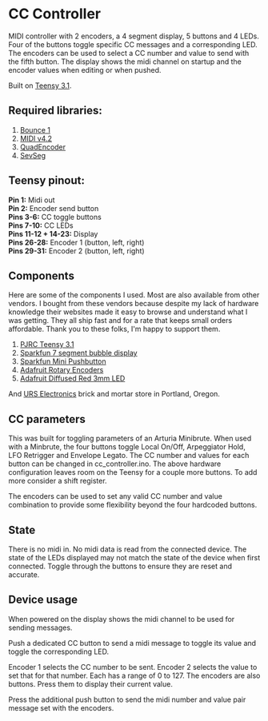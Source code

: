 # CC Controller

MIDI controller with 2 encoders, a 4 segment display, 5 buttons and 4 LEDs.
Four of the buttons toggle specific CC messages and a corresponding LED. The
encoders can be used to select a CC number and value to send with the fifth
button. The display shows the midi channel on startup and the encoder values
when editing or when pushed.

Built on [Teensy 3.1](https://www.pjrc.com/teensy/).

## Required libraries:
1. [Bounce 1](https://github.com/thomasfredericks/Bounce-Arduino-Wiring)
2. [MIDI v4.2](https://github.com/FortySevenEffects/arduino_midi_library)
3. [QuadEncoder](https://github.com/medecau/QuadEncoder)
4. [SevSeg](https://github.com/sparkfun/SevSeg)

## Teensy pinout:
**Pin 1:** Midi out  
**Pin 2:** Encoder send button  
**Pins 3-6:** CC toggle buttons  
**Pins 7-10:** CC LEDs  
**Pins 11-12 + 14-23:** Display  
**Pins 26-28:** Encoder 1 (button, left, right)  
**Pins 29-31:** Encoder 2 (button, left, right)  

## Components
Here are some of the components I used. Most are also available from other
vendors. I bought from these vendors because despite my lack of hardware
knowledge their websites made it easy to browse and understand what I was
getting. They all ship fast and for a rate that keeps small orders affordable.
Thank you to these folks, I'm happy to support them.

1. [PJRC Teensy 3.1](https://www.pjrc.com/teensy/)
2. [Sparkfun 7 segment bubble display](https://www.sparkfun.com/products/12710)
3. [Sparkfun Mini Pushbutton](https://www.sparkfun.com/products/97)
4. [Adafruit Rotary Encoders](http://www.adafruit.com/products/377)
5. [Adafruit Diffused Red 3mm LED](http://www.adafruit.com/product/777)

And [URS Electronics](http://www.ursele.com/) brick and mortar store in
Portland, Oregon.

## CC parameters
This was built for toggling parameters of an Arturia Minibrute. When used with a
Minbrute, the four buttons toggle Local On/Off, Arpeggiator Hold, LFO Retrigger
and Envelope Legato. The CC number and values for each button can be changed in
cc_controller.ino. The above hardware configuration leaves room on the Teensy
for a couple more buttons. To add more consider a shift register.

The encoders can be used to set any valid CC number and value combination to
provide some flexibility beyond the four hardcoded buttons.

## State
There is no midi in. No midi data is read from the connected device. The
state of the LEDs displayed may not match the state of the device when first
connected. Toggle through the buttons to ensure they are reset and accurate.

## Device usage
When powered on the display shows the midi channel to be used for sending
messages.

Push a dedicated CC button to send a midi message to toggle its value and
toggle the corresponding LED.

Encoder 1 selects the CC number to be sent. Encoder 2 selects the value to set
that for that number. Each has a range of 0 to 127. The encoders are also
buttons. Press them to display their current value.

Press the additional push button to send the midi number and value pair message
set with the encoders.
